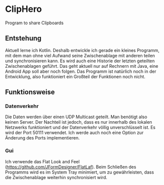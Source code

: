 # ClipHero
Program to share Clipboards

## Entstehung
Aktuell lerne ich Kotlin. Deshalb entwickle ich gerade ein kleines Programm, mit dem man ohne viel Aufwand seine Zwischenablage mit anderen teilen und synchronisieren kann. Es wird auch eine Historie der letzten geteilten Zwischenablagen geführt. Das geht aktuell nur auf Rechnern mit Java, eine Android App soll aber noch folgen.
Das Programm ist natürlich noch in der Entwicklung, also funktioniert ein Großteil der Funktionen noch nicht.

## Funktionsweise

### Datenverkehr
Die Daten werden über einen UDP Multicast geteilt. Man benötigt also keinen Server. Der Nachteil ist jedoch, dass es nur innerhalb des lokalen Netzwerks funktioniert und der Datenverkehr völlig unverschlüsselt ist.
Es wird der Port 50111 verwendet. Ich werde auch noch eine Option zur Änderung des Ports implementieren.

### Gui
Ich verwende das Flat Look and Feel (https://github.com/JFormDesigner/FlatLaf).
Beim Schließen des Programms wird es im System Tray minimiert, um zu gewährleisten, dass die Zwischenablage weiterhin synchronisiert wird.
